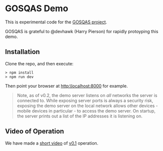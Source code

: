 # GOSQAS Demo

This is experimental code for the [GOSQAS project](https://github.com/gosqas/home/blob/main/README.md).

GOSQAS is grateful to @devhawk (Harry Pierson) for rapidly protoyping this demo.

## Installation

Clone the repo, and then execute:
```
> npm install
> npm run dev
```

Then point your browser at [http:\\localhost:8000](http:\\localhost:8000) for example. 

> Note, as of v0.2, the demo server listens on *all* networks the server is connected to. 
> While exposing server ports is always a security risk, exposing the demo server on the local network
> allows other devices - mobile devices in particular - to access the demo server. 
> On startup, the server prints out a list of the IP addresses it is listening on.

## Video of Operation

We have made a [short video](https://youtu.be/E5_YQV72NyY) of [v0.1](https://github.com/gosqas/asset-provenance-tracking/releases/tag/v0.1) operation.

